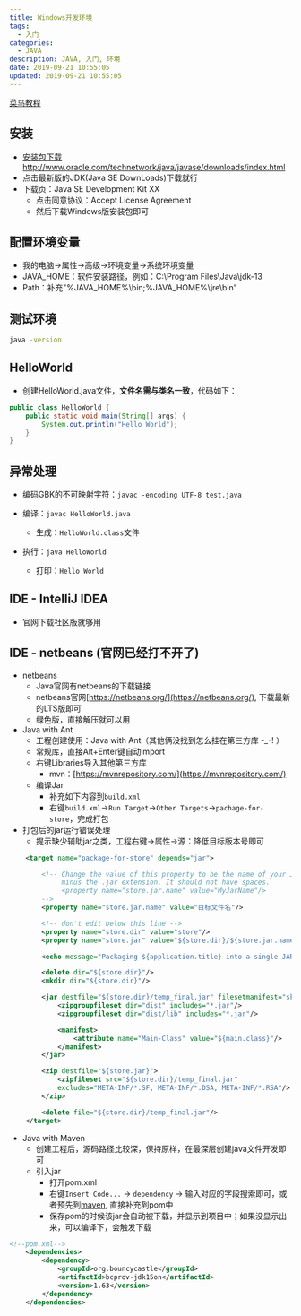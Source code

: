 ```yaml
---
title: Windows开发环境
tags: 
  - 入门
categories: 
  - JAVA
description: JAVA, 入门, 环境
date: 2019-09-21 10:55:05
updated: 2019-09-21 10:55:05
---
```


[菜鸟教程](https://www.runoob.com/java/java-environment-setup.html)

## 安装

+ [安装包下载](http://www.oracle.com/technetwork/java/javase/downloads/index.html)http://www.oracle.com/technetwork/java/javase/downloads/index.html
+ 点击最新版的JDK(Java SE DownLoads)下载就行
+ 下载页：Java SE Development Kit XX
  + 点击同意协议：Accept License Agreement
  + 然后下载Windows版安装包即可

## 配置环境变量

+ 我的电脑->属性->高级->环境变量->系统环境变量
+ JAVA_HOME：软件安装路径，例如：C:\Program Files\Java\jdk-13
+ Path：补充"%JAVA_HOME%\bin;%JAVA_HOME%\jre\bin"

## 测试环境

```bat
java -version
```

## HelloWorld

+ 创建HelloWorld.java文件，**文件名需与类名一致**，代码如下：

```java
public class HelloWorld {
    public static void main(String[] args) {
        System.out.println("Hello World");
    }
}
```

## 异常处理

+ 编码GBK的不可映射字符：`javac -encoding UTF-8 test.java`

+ 编译：`javac HelloWorld.java`
  + 生成：`HelloWorld.class`文件
+ 执行：`java HelloWorld`
  + 打印：`Hello World`

## IDE - IntelliJ IDEA

+ 官网下载社区版就够用

## IDE - netbeans (官网已经打不开了)

+ netbeans
  + Java官网有netbeans的下载链接
  + netbeans官网[https://netbeans.org/](https://netbeans.org/), 下载最新的LTS版即可
  + 绿色版，直接解压就可以用
+ Java with Ant
  + 工程创建使用：Java with Ant（其他俩没找到怎么挂在第三方库 -_-! ）
  + 常规库，直接Alt+Enter键自动import
  + 右键Libraries导入其他第三方库
    + mvn：[https://mvnrepository.com/](https://mvnrepository.com/)
  + 编译Jar
    + 补充如下内容到`build.xml`
    + 右键`build.xml`->`Run Target`->`Other Targets`->`pachage-for-store`，完成打包
+ 打包后的jar运行错误处理
  + 提示缺少辅助jar之类，工程右键->属性->源：降低目标版本号即可

```xml
    <target name="package-for-store" depends="jar">

        <!-- Change the value of this property to be the name of your JAR,
             minus the .jar extension. It should not have spaces.
             <property name="store.jar.name" value="MyJarName"/>
        -->
        <property name="store.jar.name" value="目标文件名"/>

        <!-- don't edit below this line -->
        <property name="store.dir" value="store"/>
        <property name="store.jar" value="${store.dir}/${store.jar.name}.jar"/>

        <echo message="Packaging ${application.title} into a single JAR at ${store.jar}"/>

        <delete dir="${store.dir}"/>
        <mkdir dir="${store.dir}"/>

        <jar destfile="${store.dir}/temp_final.jar" filesetmanifest="skip">
            <zipgroupfileset dir="dist" includes="*.jar"/>
            <zipgroupfileset dir="dist/lib" includes="*.jar"/>

            <manifest>
                <attribute name="Main-Class" value="${main.class}"/>
            </manifest>
        </jar>

        <zip destfile="${store.jar}">
            <zipfileset src="${store.dir}/temp_final.jar"
            excludes="META-INF/*.SF, META-INF/*.DSA, META-INF/*.RSA"/>
        </zip>

        <delete file="${store.dir}/temp_final.jar"/>
    </target>
```

+ Java with Maven
  + 创建工程后，源码路径比较深，保持原样，在最深层创建java文件开发即可
  + 引入jar
    + 打开pom.xml
    + 右键`Insert Code...` -> `dependency` -> 输入对应的字段搜索即可，或者预先到[maven](https://mvnrepository.com/), 直接补充到pom中
    + 保存pom的时候该jar会自动被下载，并显示到项目中；如果没显示出来，可以编译下，会触发下载

```XML
<!--pom.xml-->
    <dependencies>
        <dependency>
            <groupId>org.bouncycastle</groupId>
            <artifactId>bcprov-jdk15on</artifactId>
            <version>1.63</version>
        </dependency>
    </dependencies>
```
